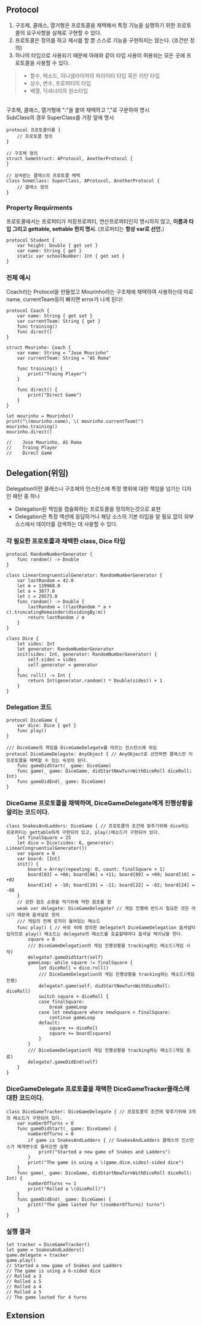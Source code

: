 
## Protocol
1. 구조체, 클래스, 열거형은 프로토콜을 채택해서 특정 기능을 실행하기 위한 프로토콜의 요구사항을 실제로 구현할 수 있다.
2. 프로토콜은 정의를 하고 제시를 할 뿐 스스로 기능을 구현하지는 않는다. (조건만 정의)
3. 하나의 타입으로 사용되기 때문에 아래와 같이 타입 사용이 허용되는 모든 곳에 프로토콜을 사용할 수 있다.
> - 함수, 메소드, 이니셜라이저의 파라미터 타입 혹은 리턴 타입
> - 상수, 변수, 프로퍼티의 타입
> - 배열, 딕셔너리의 원소타입

<br>
구조체, 클래스, 열거형에 ":"을 붙여 채택하고 ","로 구분하여 명시<br>
SubClass의 경우 SuperClass를 가장 앞에 명시

```
protocol 프로토콜이름 {
    // 프로토콜 정의
}

// 구조체 정의
struct SomeStruct: AProtocol, AnotherProtocol {
}

// 상속받는 클래스의 프로토콜 채택
class SomeClass: SuperClass, AProtocol, AnotherProtocol {
    // 클래스 정의
}
```

### Property Requirments
프로토콜에서는 프로퍼티가 저장프로퍼티, 연산프로퍼티인지 명시하지 않고, <b>이름과 타입 그리고 gettable, settable 한지 명시</b>. (프로퍼티는 <b>항상 var로 선언.</b>)
```
protocol Student {
    var height: Double { get set }
    var name: String { get }
    static var schoolNumber: Int { get set }
}
```

### 전체 예시
Coach라는 Protocol을 만들었고 Mourinho라는 구조체에 채택하여 사용하는데 따로 name, currentTeam등이 빠지면 error가 나게 된다! 
```
protocol Coach {
    var name: String { get set }
    var currentTeam: String { get }
    func training()
    func direct()
}

struct Mourinho: Coach {
    var name: String = "Jose Mourinho"
    var currentTeam: String = "AS Roma"
    
    func training() {
        print("Traing Player")
    }
    
    func direct() {
        print("Direct Game")
    }
}

let mourinho = Mourinho()
print("\(mourinho.name), \( mourinho.currentTeam)")
mourinho.training()
mourinho.direct()

//    Jose Mourinho, AS Roma
//    Traing Player
//    Direct Game
```

## Delegation(위임)
Delegation이란 클래스나 구조체의 인스턴스에 특정 행위에 대한 책임을 넘기는 디자인 패턴 중 하나
- Delegation된 책임을 캡슐화하는 프로토콜을 정의하는것으로 표현
- Delegation은 특정 액션에 응답하거나 해당 소스의 기본 타입을 알 필요 없이 외부 소스에서 데이터를 검색하는 데 사용할 수 있다.

### 각 필요한 프로토콜과 채택한 class, Dice 타입 
```
protocol RandomNumberGenerator {
    func random() -> Double
}

class LinearCongruentialGenerator: RandomNumberGenerator {
    var lastRandom = 42.0
    let m = 139968.0
    let a = 3877.0
    let c = 29573.0
    func random() -> Double {
        lastRandom = ((lastRandom * a + c).truncatingRemainder(dividingBy:m))
        return lastRandom / m
    }
}

class Dice {
    let sides: Int
    let generator: RandomNumberGenerator
    init(sides: Int, generator: RandomNumberGenerator) {
        self.sides = sides
        self.generator = generator
    }
    func roll() -> Int {
        return Int(generator.random() * Double(sides)) + 1
    }
}
```

### Delegation 코드
```
protocol DiceGame {
    var dice: Dice { get }
    func play()
}

/// DiceGame의 책임을 DiceGameDelegate를 따르는 인스턴스에 위임
protocol DiceGameDelegate: AnyObject { // AnyObject로 선언하면 클래스만 이 프로토콜을 채택할 수 있는 속성이 된다.
    func gameDidStart(_ game: DiceGame)
    func game(_ game: DiceGame, didStartNewTurnWithDiceRoll diceRoll: Int)
    func gameDidEnd(_ game: DiceGame)
}
```

### DiceGame 프로토콜을 채택하며, DiceGameDelegate에게 진행상황을 알리는 코드이다.
```
class SnakesAndLadders: DiceGame { // 프로토콜의 조건에 맞추기위해 dice라는 프로퍼티는 gettable하게 구현되어 있고, play()메소드가 구현되어 있다.
    let finalSquare = 25
    let dice = Dice(sides: 6, generator: LinearCongruentialGenerator())
    var square = 0
    var board: [Int]
    init() {
        board = Array(repeating: 0, count: finalSquare + 1)
        board[03] = +08; board[06] = +11; board[09] = +09; board[10] = +02
        board[14] = -10; board[19] = -11; board[22] = -02; board[24] = -08
    }
    // 강한 참조 순환을 막기위해 약한 참조를 함
    weak var delegate: DiceGameDelegate? // 게임 진행에 반드시 필요한 것은 아니기 때문에 옵셔널로 정의
    /// 게임의 전체 로직이 들어있는 메소드
    func play() { // 바로 위에 정의한 delegate가 DiceGameDelegation 옵셔널타입이므로 play() 메소드는 delegate의 메소드를 호출할때마다 옵셔널 체이닝을 한다.
        square = 0
        /// DiceGameDelegation의 게임 진행상황을 tracking하는 메소드(게임 시작)
        delegate?.gameDidStart(self)
        gameLoop: while square != finalSquare {
            let diceRoll = dice.roll()
            /// DiceGameDelegation의 게임 진행상황을 tracking하는 메소드(게임 진행)
            delegate?.game(self, didStartNewTurnWithDiceRoll: diceRoll)
            switch square + diceRoll {
            case finalSquare:
                break gameLoop
            case let newSquare where newSquare > finalSquare:
                continue gameLoop
            default:
                square += diceRoll
                square += board[square]
            }
        }
        /// DiceGameDelegation의 게임 진행상황을 tracking하는 메소드(게임 종료)
        delegate?.gameDidEnd(self)
    }
}
```
### DiceGameDelegate 프로토콜을 채택한 DiceGameTracker클래스에 대한 코드이다.
```
class DiceGameTracker: DiceGameDelegate { // 프로토콜의 조건에 맞추기위해 3개의 메소드가 구현되어 있다.
    var numberOfTurns = 0
    func gameDidStart(_ game: DiceGame) {
        numberOfTurns = 0
        if game is SnakesAndLadders { // SnakesAndLadders 클래스의 인스턴스가 매개변수로 들어오면 실행
            print("Started a new game of Snakes and Ladders")
        }
        print("The game is using a \(game.dice.sides)-sided dice")
    }
    func game(_ game: DiceGame, didStartNewTurnWithDiceRoll diceRoll: Int) {
        numberOfTurns += 1
        print("Rolled a \(diceRoll)")
    }
    func gameDidEnd(_ game: DiceGame) {
        print("The game lasted for \(numberOfTurns) turns")
    }
}
```

### 실행 결과 
```
let tracker = DiceGameTracker()
let game = SnakesAndLadders()
game.delegate = tracker
game.play()
// Started a new game of Snakes and Ladders
// The game is using a 6-sided dice
// Rolled a 3
// Rolled a 5
// Rolled a 4
// Rolled a 5
// The game lasted for 4 turns
```

## Extension